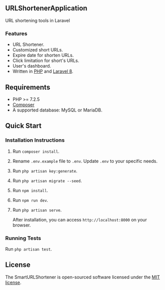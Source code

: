 ## URLShortenerApplication

URL shortening tools in Laravel

### Features
* URL Shortener.
* Customized short URLs.
* Expire date for shorten URLs.
* Click limitation for short's URLs.
* User's dashboard.
* Written in [PHP](https://www.php.net/) and [Laravel 8](https://laravel.com/docs/8.x).

## Requirements
* PHP >= 7.2.5
* [Composer](https://getcomposer.org)
* A supported database: MySQL or MariaDB.

## Quick Start

### Installation Instructions
1. Run `composer install`.

2. Rename `.env.example` file to `.env`. Update `.env` to your specific needs.

3. Run `php artisan key:generate`.

4. Run `php artisan migrate --seed`.

5. Run `npm install`.

6. Run `npm run dev`.

7. Run `php artisan serve`.

   After installation, you can access `http://localhost:8000` on your browser.

### Running Tests

Run `php artisan test`.
 

## License

The SmartURLShortener is open-sourced software licensed under the [MIT license](https://opensource.org/licenses/MIT).
